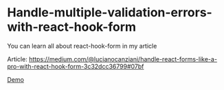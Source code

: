 # Handle-multiple-validation-errors-with-react-hook-form
You can learn all about react-hook-form in my article

Article: https://medium.com/@lucianocanziani/handle-react-forms-like-a-pro-with-react-hook-form-3c32dcc36799#07bf

<a href="https://react-hook-form-luciano-canziani.netlify.app/">Demo</a>
